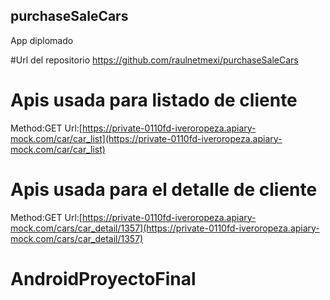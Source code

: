 ## purchaseSaleCars
App diplomado

#Url del repositorio
https://github.com/raulnetmexi/purchaseSaleCars

# Apis usada para listado de cliente

Method:GET
Url:[https://private-0110fd-iveroropeza.apiary-mock.com/car/car_list](https://private-0110fd-iveroropeza.apiary-mock.com/car/car_list)

# Apis usada para el detalle de cliente

Method:GET
Url:[https://private-0110fd-iveroropeza.apiary-mock.com/cars/car_detail/1357](https://private-0110fd-iveroropeza.apiary-mock.com/cars/car_detail/1357)



# AndroidProyectoFinal
